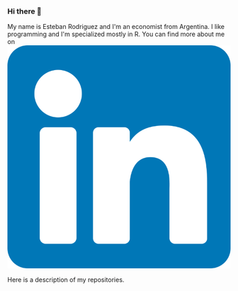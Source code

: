 ### Hi there 👋

<!--
**esterodr/esterodr** is a ✨ _special_ ✨ repository because its `README.md` (this file) appears on your GitHub profile.

Here are some ideas to get you started:

- 🔭 I’m currently working on ...
- 🌱 I’m currently learning ...
- 👯 I’m looking to collaborate on ...
- 🤔 I’m looking for help with ...
- 💬 Ask me about ...
- 📫 How to reach me: ...
- 😄 Pronouns: ...
- ⚡ Fun fact: ...
-->

My name is Esteban Rodriguez and I'm an economist from Argentina. I like programming and I'm specialized mostly in R. You can find more about me on [![LinkedIn][1.1]][1]

Here is a description of my repositories.

<!-- Icons -->

[1.1]: https://raw.githubusercontent.com/esterodr/esterodr/master/Icons/linkedin.svg

<!-- Links to your social media accounts -->

[1]: https://www.linkedin.com/in/esteban-rodriguez-80741434/
